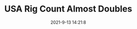 ---
"title": "USA Rig Count Almost Doubles"
"date": "2021-9-13 14:21:8"
"feed_name": "RIGZONE"
"feed_website": "http://www.rigzone.com/"
"feed_rss": "http://www.rigzone.com/news/rss/rigzone_latest.aspx"
"link": "https://www.rigzone.com/news/usa_rig_count_almost_doubles-13-sep-2021-166419-article/?rss=true"
"file": "_posts/2021-9-13-14-21-8_RIGZONE_f3e22c8e7bf31eb75137c7ef1e7bd0445643fdb7.md"
"accident": "0"
"drilling": "0"
"dead": "0"
"injured": "0"
---